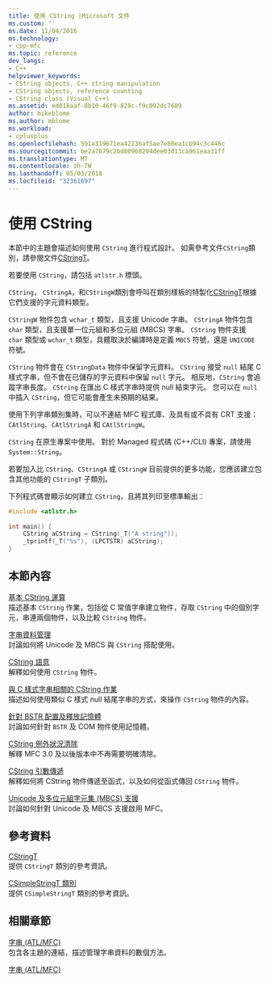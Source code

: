 ```yaml
---
title: 使用 CString |Microsoft 文件
ms.custom: ''
ms.date: 11/04/2016
ms.technology:
- cpp-mfc
ms.topic: reference
dev_langs:
- C++
helpviewer_keywords:
- CString objects, C++ string manipulation
- CString objects, reference counting
- CString class (Visual C++)
ms.assetid: ed018aaf-8b10-46f9-828c-f9c092dc7609
author: mikeblome
ms.author: mblome
ms.workload:
- cplusplus
ms.openlocfilehash: 591a319671ea42236af5ae7e80ea1cb94c3c446c
ms.sourcegitcommit: be2a7679c2bd80968204dee03d13ca961eaa31ff
ms.translationtype: MT
ms.contentlocale: zh-TW
ms.lasthandoff: 05/03/2018
ms.locfileid: "32361697"
---
```

# <a name="using-cstring"></a>使用 CString
本節中的主題會描述如何使用 `CString` 進行程式設計。 如需參考文件`CString`類別，請參閱文件[CStringT](../atl-mfc-shared/reference/cstringt-class.md)。  
  
 若要使用 `CString`，請包括 `atlstr.h` 標頭。  
  
 `CString`， `CStringA`，和`CStringW`類別會呼叫在類別樣板的特製化[CStringT](../atl-mfc-shared/reference/cstringt-class.md)根據它們支援的字元資料類型。  
  
 `CStringW` 物件包含 `wchar_t` 類型，且支援 Unicode 字串。 `CStringA` 物件包含 `char` 類型，且支援單一位元組和多位元組 (MBCS) 字串。 `CString` 物件支援 `char` 類型或 `wchar_t` 類型，具體取決於編譯時是定義 `MBCS` 符號，還是 `UNICODE` 符號。  
  
 `CString` 物件會在 `CStringData` 物件中保留字元資料。 `CString` 接受 `null` 結尾 C 樣式字串，但不會在已儲存的字元資料中保留 `null` 字元。 相反地，`CString` 會追蹤字串長度。 `CString` 在匯出 C 樣式字串時提供 null 結束字元。 您可以在 `null` 中插入 `CString`，但它可能會產生未預期的結果。  
  
 使用下列字串類別集時，可以不連結 MFC 程式庫、及具有或不具有 CRT 支援：`CAtlString`、`CAtlStringA` 和 `CAtlStringW`。  
  
 `CString` 在原生專案中使用。 對於 Managed 程式碼 (C++/CLI) 專案，請使用 `System::String`。  
  
 若要加入比 `CString`、`CStringA` 或 `CStringW` 目前提供的更多功能，您應該建立包含其他功能的 `CStringT` 子類別。  
  
 下列程式碼會顯示如何建立 `CString`，且將其列印至標準輸出：  
  
```cpp  
#include <atlstr.h>  
  
int main() {  
    CString aCString = CString(_T("A string"));  
    _tprintf(_T("%s"), (LPCTSTR) aCString);  
}  
```  
  
## <a name="in-this-section"></a>本節內容  
 [基本 CString 運算](../atl-mfc-shared/basic-cstring-operations.md)  
 描述基本 `CString` 作業，包括從 C 常值字串建立物件，存取 `CString` 中的個別字元，串連兩個物件，以及比較 `CString` 物件。  
  
 [字串資料管理](../atl-mfc-shared/string-data-management.md)  
 討論如何將 Unicode 及 MBCS 與 `CString` 搭配使用。  
  
 [CString 語意](../atl-mfc-shared/cstring-semantics.md)  
 解釋如何使用 `CString` 物件。  
  
 [與 C 樣式字串相關的 CString 作業](../atl-mfc-shared/cstring-operations-relating-to-c-style-strings.md)  
 描述如何使用類似 C 樣式 null 結尾字串的方式，來操作 `CString` 物件的內容。  
  
 [針對 BSTR 配置及釋放記憶體](../atl-mfc-shared/allocating-and-releasing-memory-for-a-bstr.md)  
 討論如何針對 `BSTR` 及 COM 物件使用記憶體。  
  
 [CString 例外狀況清除](../atl-mfc-shared/cstring-exception-cleanup.md)  
 解釋 MFC 3.0 及以後版本中不再需要明確清除。  
  
 [CString 引數傳遞](../atl-mfc-shared/cstring-argument-passing.md)  
 解釋如何將 CString 物件傳遞至函式，以及如何從函式傳回 `CString` 物件。  
  
 [Unicode 及多位元組字元集 (MBCS) 支援](../atl-mfc-shared/unicode-and-multibyte-character-set-mbcs-support.md)  
 討論如何針對 Unicode 及 MBCS 支援啟用 MFC。  
  
## <a name="reference"></a>參考資料  
 [CStringT](../atl-mfc-shared/reference/cstringt-class.md)  
 提供 `CStringT` 類別的參考資訊。  
  
 [CSimpleStringT 類別](../atl-mfc-shared/reference/csimplestringt-class.md)  
 提供 `CSimpleStringT` 類別的參考資訊。  
  
## <a name="related-sections"></a>相關章節  
 [字串 (ATL/MFC)](../atl-mfc-shared/strings-atl-mfc.md)  
 包含各主題的連結，描述管理字串資料的數個方法。  
  
 [字串 (ATL/MFC)](../atl-mfc-shared/strings-atl-mfc.md)

